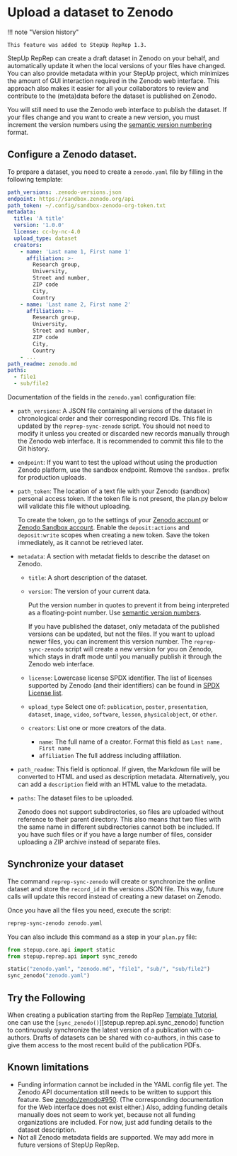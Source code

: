 # Upload a dataset to Zenodo

!!! note "Version history"

    This feature was added to StepUp RepRep 1.3.

StepUp RepRep can create a draft dataset in Zenodo on your behalf,
and automatically update it when the local versions of your files have changed.
You can also provide metadata within your StepUp project,
which minimizes the amount of GUI interaction required in the Zenodo web interface.
This approach also makes it easier for all your collaborators
to review and contribute to the (meta)data before the dataset is published on Zenodo.

You will still need to use the Zenodo web interface to publish the dataset.
If your files change and you want to create a new version,
you must increment the version numbers
using the [semantic version numbering](https://semver.org/) format.


## Configure a Zenodo dataset.

To prepare a dataset, you need to create a `zenodo.yaml` file
by filling in the following template:

```yaml
path_versions: .zenodo-versions.json
endpoint: https://sandbox.zenodo.org/api
path_token: ~/.config/sandbox-zenodo-org-token.txt
metadata:
  title: 'A title'
  version: '1.0.0'
  license: cc-by-nc-4.0
  upload_type: dataset
  creators:
    - name: 'Last name 1, First name 1'
      affiliation: >-
        Research group,
        University,
        Street and number,
        ZIP code
        City,
        Country
    - name: 'Last name 2, First name 2'
      affiliation: >-
        Research group,
        University,
        Street and number,
        ZIP code
        City,
        Country
    - ...
path_readme: zenodo.md
paths:
  - file1
  - sub/file2
```

Documentation of the fields in the `zenodo.yaml` configuration file:

- `path_versions`:
  A JSON file containing all versions of the dataset in chronological order
  and their corresponding record IDs.
  This file is updated by the `reprep-sync-zenodo` script.
  You should not need to modify it unless you created or discarded new records
  manually through the Zenodo web interface.
  It is recommended to commit this file to the Git history.

- `endpoint`:
  If you want to test the upload without using the production Zenodo platform,
  use the sandbox endpoint.
  Remove the `sandbox.` prefix for production uploads.

- `path_token`:
  The location of a text file with your Zenodo (sandbox) personal access token.
  If the token file is not present,
  the plan.py below will validate this file without uploading.

    To create the token, go to the settings of your
    [Zenodo account](https://zenodo.org/account/settings/applications/tokens/new/) or
    [Zenodo Sandbox account](https://sandbox.zenodo.org/account/settings/applications/tokens/new/).
    Enable the `deposit:actions` and `deposit:write` scopes when creating a new token.
    Save the token immediately, as it cannot be retrieved later.

- `metadata`:
  A section with metadat fields to describe the dataset on Zenodo.

    - `title`:
      A short description of the dataset.
    - `version`:
      The version of your current data.

        Put the version number in quotes to prevent it from being
        interpreted as a floating-point number.
        Use [semantic version numbers](https://semver.org/).

        If you have published the dataset, only metadata of the published versions
        can be updated, but not the files.
        If you want to upload newer files, you can increment this version number.
        The `reprep-sync-zenodo` script will create a new version for you on Zenodo,
        which stays in draft mode until you manually publish it through the Zenodo web interface.

    - `license`:
      Lowercase license SPDX identifier.
      The list of licenses supported by Zenodo (and their identifiers)
      can be found in [SPDX License list](https://spdx.org/licenses/).

    - `upload_type`
      Select one of:
      `publication`, `poster`, `presentation`, `dataset`, `image`,
      `video`, `software`, `lesson`, `physicalobject`, or `other`.

    - `creators`:
      List one or more creators of the data.

        - `name`:
          The full name of a creator.
          Format this field as `Last name, First name`
        - `affiliation`
          The full address including affiliation.

- `path_readme`:
  This field is optionoal.
  If given, the Markdown file will be converted to HTML and used as description metadata.
  Alternatively, you can add a `description` field with an HTML value to the metadata.

- `paths`:
  The dataset files to be uploaded.

    Zenodo does not support subdirectories,
    so files are uploaded without reference to their parent directory.
    This also means that two files with the same name in different subdirectories
    cannot both be included.
    If you have such files or if you have a large number of files, consider uploading a ZIP archive instead of separate files.


## Synchronize your dataset

The command `reprep-sync-zenodo` will create or synchronize the online dataset and store the `record_id` in the versions JSON file.
This way, future calls will update this record instead of creating a new dataset on Zenodo.

Once you have all the files you need, execute the script:

```bash
reprep-sync-zenodo zenodo.yaml
```

You can also include this command as a step in your `plan.py` file:

```python
from stepup.core.api import static
from stepup.reprep.api import sync_zenodo

static("zenodo.yaml", "zenodo.md", "file1", "sub/", "sub/file2")
sync_zenodo("zenodo.yaml")
```


## Try the Following

When creating a publication starting from the RepRep [Template Tutorial](../from_template/introduction.md),
one can use the [`sync_zenodo()`][stepup.reprep.api.sync_zenodo] function to
continuously synchronize the latest version of a publication with co-authors.
Drafts of datasets can be shared with co-authors,
in this case to give them access to the most recent build of the publication PDFs.


## Known limitations

- Funding information cannot be included in the YAML config file yet.
  The Zenodo API documentation still needs to be written to support this feature.
  See [zenodo/zenodo#950](https://github.com/zenodo/zenodo/issues/950).
  (The corresponding documentation for the Web interface does not exist either.)
  Also, adding funding details manually does not seem to work yet,
  because not all funding organizations are included.
  For now, just add funding details to the dataset description.
- Not all Zenodo metadata fields are supported.
  We may add more in future versions of StepUp RepRep.
